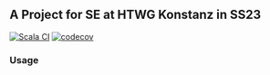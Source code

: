 ## A Project for SE at HTWG Konstanz in SS23

[![Scala CI](https://github.com/andre-koe/another-scala-game/actions/workflows/scala.yml/badge.svg?branch=development)](https://github.com/andre-koe/another-scala-game/actions/workflows/scala.yml)
[![codecov](https://codecov.io/gh/andre-koe/another-scala-game/branch/development/graph/badge.svg?token=ZBBnZJAtI2)](https://codecov.io/gh/andre-koe/another-scala-game)
### Usage
